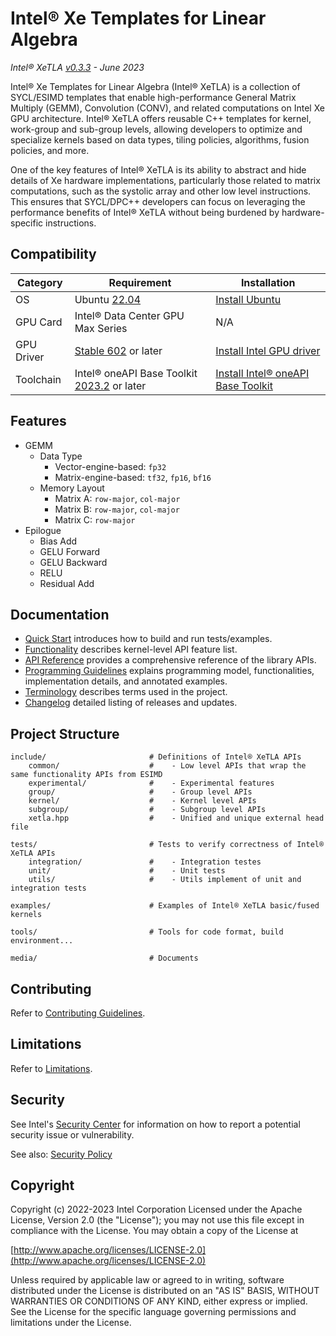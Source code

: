 # Intel® Xe Templates for Linear Algebra

_Intel® XeTLA [v0.3.3](/CHANGELOG.md) - June 2023_

Intel® Xe Templates for Linear Algebra (Intel® XeTLA) is a collection of SYCL/ESIMD templates that enable high-performance General Matrix Multiply (GEMM), Convolution (CONV), and related computations on Intel Xe GPU architecture. Intel® XeTLA offers reusable C++ templates for kernel, work-group and sub-group levels, allowing developers to optimize and specialize kernels based on data types, tiling policies, algorithms, fusion policies, and more. 

One of the key features of Intel® XeTLA is its ability to abstract and hide details of Xe hardware implementations, particularly those related to matrix computations, such as the systolic array and other low level instructions. This ensures that SYCL/DPC++ developers can focus on leveraging the performance benefits of Intel® XeTLA without being burdened by hardware-specific instructions.

<!-- @cond -->
## Compatibility

  |Category|Requirement|Installation|
  |-|-|-|
  |OS|Ubuntu [22.04](http://releases.ubuntu.com/22.04/)| [Install Ubuntu](https://ubuntu.com/tutorials)|
  |GPU Card | Intel® Data Center GPU Max Series |N/A|
  |GPU Driver | [Stable 602](https://dgpu-docs.intel.com/releases/stable_602_20230323.html) or later|[Install Intel GPU driver](https://dgpu-docs.intel.com/installation-guides/index.html#intel-data-center-gpu-max-series)|
  |Toolchain |Intel® oneAPI Base Toolkit [2023.2](https://www.intel.com/content/www/us/en/developer/tools/oneapi/base-toolkit-download.html) or later|[Install Intel® oneAPI Base Toolkit](https://www.intel.com/content/www/us/en/developer/tools/oneapi/base-toolkit-download.html)|

<!-- @endcond -->

## Features

- GEMM
  - Data Type
    - Vector-engine-based: `fp32`
    - Matrix-engine-based: `tf32`, `fp16`, `bf16`
  - Memory Layout
    - Matrix A: `row-major`, `col-major`
    - Matrix B: `row-major`, `col-major`
    - Matrix C: `row-major`
- Epilogue
  - Bias Add
  - GELU Forward
  - GELU Backward
  - RELU
  - Residual Add

<!-- @cond -->

## Documentation

- [Quick Start](/media/docs/quick_start.md) introduces how to build and run tests/examples.
- [Functionality](/media/docs/functionality.md) describes kernel-level API feature list.
- [API Reference](https://intel.github.io/xetla) provides a comprehensive reference of the library APIs.
- [Programming Guidelines](/media/docs/programming_guidelines.md) explains programming model, functionalities, implementation details, and annotated examples.
- [Terminology](/media/docs/terminology.md) describes terms used in the project.
- [Changelog](/CHANGELOG.md) detailed listing of releases and updates.
 
## Project Structure

```
include/                       # Definitions of Intel® XeTLA APIs
    common/                    #    - Low level APIs that wrap the same functionality APIs from ESIMD
    experimental/              #    - Experimental features
    group/                     #    - Group level APIs 
    kernel/                    #    - Kernel level APIs
    subgroup/                  #    - Subgroup level APIs
    xetla.hpp                  #    - Unified and unique external head file

tests/                         # Tests to verify correctness of Intel® XeTLA APIs
    integration/               #    - Integration testes
    unit/                      #    - Unit tests
    utils/                     #    - Utils implement of unit and integration tests

examples/                      # Examples of Intel® XeTLA basic/fused kernels

tools/                         # Tools for code format, build environment...

media/                         # Documents
```

## Contributing

Refer to [Contributing Guidelines](/CONTRIBUTING.md).


## Limitations

Refer to [Limitations](/media/docs/limitations.md).

<!-- @endcond -->

## Security

See Intel's [Security Center](https://www.intel.com/content/www/us/en/security-center/default.html)
for information on how to report a potential security issue or vulnerability.

See also: [Security Policy](/SECURITY.md)

## Copyright

Copyright (c) 2022-2023 Intel Corporation
Licensed under the Apache License, Version 2.0 (the "License");
you may not use this file except in compliance with the License.
You may obtain a copy of the License at

  [http://www.apache.org/licenses/LICENSE-2.0](http://www.apache.org/licenses/LICENSE-2.0)

Unless required by applicable law or agreed to in writing, software
distributed under the License is distributed on an "AS IS" BASIS,
WITHOUT WARRANTIES OR CONDITIONS OF ANY KIND, either express or implied.
See the License for the specific language governing permissions and
limitations under the License.

